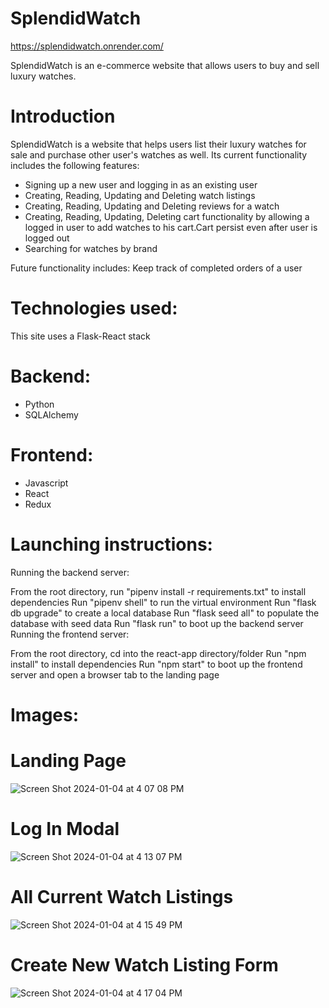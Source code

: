 # SplendidWatch

https://splendidwatch.onrender.com/

SplendidWatch is an e-commerce website that allows users to buy and sell luxury watches.

# Introduction 
SplendidWatch is a website that helps users list their luxury watches for sale and purchase other user's watches as well. Its current functionality includes the following features:
- Signing up a new user and logging in as an existing user
- Creating, Reading, Updating and Deleting watch listings 
- Creating, Reading, Updating and Deleting reviews for a watch
- Creating, Reading, Updating, Deleting cart functionality by allowing a logged in user to add watches to his cart.Cart persist even after user is logged out
- Searching for watches by brand

Future functionality includes:
Keep track of completed orders of a user 

# Technologies used:
This site uses a Flask-React stack

# Backend:
- Python
- SQLAlchemy
# Frontend:
- Javascript
- React
- Redux

# Launching  instructions:
Running the backend server:

From the root directory, run "pipenv install -r requirements.txt" to install dependencies
Run "pipenv shell" to run the virtual environment
Run "flask db upgrade" to create a local database
Run "flask seed all" to populate the database with seed data
Run "flask run" to boot up the backend server
Running the frontend server:

From the root directory, cd into the react-app directory/folder
Run "npm install" to install dependencies
Run "npm start" to boot up the frontend server and open a browser tab to the landing page

 # Images:
# Landing Page
![Screen Shot 2024-01-04 at 4 07 08 PM](https://github.com/ejorgji1/SplendidWatch/assets/115188858/0ddbed0a-f7e4-4a91-8fbb-b794b8bce144)

# Log In Modal
![Screen Shot 2024-01-04 at 4 13 07 PM](https://github.com/ejorgji1/SplendidWatch/assets/115188858/68a37eec-72d1-4e04-b5fc-750741ab4f87)

# All Current Watch Listings
![Screen Shot 2024-01-04 at 4 15 49 PM](https://github.com/ejorgji1/SplendidWatch/assets/115188858/c202004f-607d-4746-959e-06b2804997d6)

# Create New Watch Listing Form 
![Screen Shot 2024-01-04 at 4 17 04 PM](https://github.com/ejorgji1/SplendidWatch/assets/115188858/3d672554-e70b-474b-b203-ab06f62aa50d)



